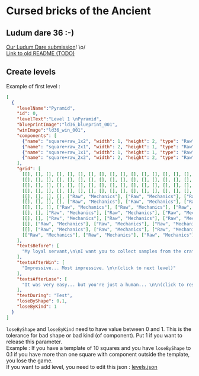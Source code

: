 # Cursed bricks of the Ancient
## Ludum dare 36 :-)

[Our Ludum Dare submission](http://ludumdare.com/compo/ludum-dare-36/?action=preview&uid=26047)! \o/  
[Link to old README (TODO)](https://github.com/tsandras/ld36/blob/master/TODO.md)

## Create levels
Example of first level :
```json
[
  {
    "levelName":"Pyramid",
    "id": 0,
    "levelText":"Level 1 \nPyramid",
    "blueprintImage":"ld36_blueprint_001",
    "winImage":"ld36_win_001",
    "components": [
      {"name": "square+raw_1x2", "width": 1, "height": 2, "type": "Raw", "cardinality": 2},
      {"name": "square+raw_2x1", "width": 2, "height": 1, "type": "Raw", "cardinality": 2},
      {"name": "square+raw_1x1", "width": 1, "height": 1, "type": "Raw", "cardinality": 2},
      {"name": "square+raw_2x2", "width": 2, "height": 2, "type": "Raw", "cardinality": 1}
    ],
    "grid": [
      [[], [], [], [], [], [], [], [], [], [], [], [], [], [], [], [], [], []],
      [[], [], [], [], [], [], [], [], [], [], [], [], [], [], [], [], [], []],
      [[], [], [], [], [], [], [], [], [], [], [], [], [], [], [], [], [], []],
      [[], [], [], [], [], [], [], [], [], [], [], [], [], [], [], [], [], []],
      [[], [], [], [], ["Raw", "Mechanics"], ["Raw", "Mechanics"], ["Raw", "Mechanics"], ["Raw", "Mechanics"], [], [], [], [], [], [], [], [], [], []],
      [[], [], [], [], ["Raw", "Mechanics"], ["Raw", "Mechanics"], ["Raw", "Mechanics"], ["Raw", "Mechanics"], [], [], [], [], [], [], [], [], [], []],
      [[], [], [], ["Raw", "Mechanics"], ["Raw", "Mechanics"], ["Raw", "Mechanics"], ["Raw", "Mechanics"], ["Raw", "Mechanics"], ["Raw", "Mechanics"], [], [], [], [], [], [], [], [], []],
      [[], [], ["Raw", "Mechanics"], ["Raw", "Mechanics"], ["Raw", "Mechanics"], ["Raw", "Mechanics"], ["Raw", "Mechanics"], ["Raw", "Mechanics"], ["Raw", "Mechanics"], ["Raw", "Mechanics"], [], [], [], [], [], [], [], []],
      [[], [], ["Raw", "Mechanics"], ["Raw", "Mechanics"], ["Raw", "Mechanics"], ["Raw", "Mechanics"], ["Raw", "Mechanics"], ["Raw", "Mechanics"], ["Raw", "Mechanics"], ["Raw", "Mechanics"], [], [], [], [], [], [], [], []],
      [[], ["Raw", "Mechanics"], ["Raw", "Mechanics"], ["Raw", "Mechanics"], ["Raw", "Mechanics"], ["Raw", "Mechanics"], ["Raw", "Mechanics"], ["Raw", "Mechanics"], ["Raw", "Mechanics"], ["Raw", "Mechanics"], ["Raw", "Mechanics"], [], [], [], [], [], [], []],
      [[], ["Raw", "Mechanics"], ["Raw", "Mechanics"], ["Raw", "Mechanics"], ["Raw", "Mechanics"], ["Raw", "Mechanics"], ["Raw", "Mechanics"], ["Raw", "Mechanics"], ["Raw", "Mechanics"], ["Raw", "Mechanics"], ["Raw", "Mechanics"], [], [], [], [], [], [], []],
      [["Raw", "Mechanics"], ["Raw", "Mechanics"], ["Raw", "Mechanics"], ["Raw", "Mechanics"], ["Raw", "Mechanics"], ["Raw", "Mechanics"], ["Raw", "Mechanics"], ["Raw", "Mechanics"], ["Raw", "Mechanics"], ["Raw", "Mechanics"], ["Raw", "Mechanics"], ["Raw", "Mechanics"], [], [], [], [], [], []]
    ],
    "textsBefore": [
      "My loyal servant,\n\nI want you to collect samples from the crafts of an old extinct species named 'humans'.\n\nYou will have to summon and use blocks of ancient materials to rebuild those samples. \n\nDo not disappoint me...\n\n(click to continue)"
    ],
    "textsAfterWin": [
      "Impressive... Most impressive. \n\n(click to next level)"
    ],
    "textsAfterLose": [
      "It was very easy... but you're just a human... \n\n(click to restart)"
    ],
    "textDuring": "Test",
    "loseByShape": 0.1,
    "loseByKind": 1
  }
]
```
`loseByShape` and `loseByKind` need to have value between 0 and 1. This is the tolerance for bad shape or bad kind (of component). Put 1 if you want to release this parameter.  
Example : If you have a template of 10 squares and you have `loseByShape` to 0.1 if you have more than one square with component outside the template, you lose the game.  
If you want to add level, you need to edit this json : [levels.json](https://github.com/tsandras/ld36/blob/master/data/levels.json)
